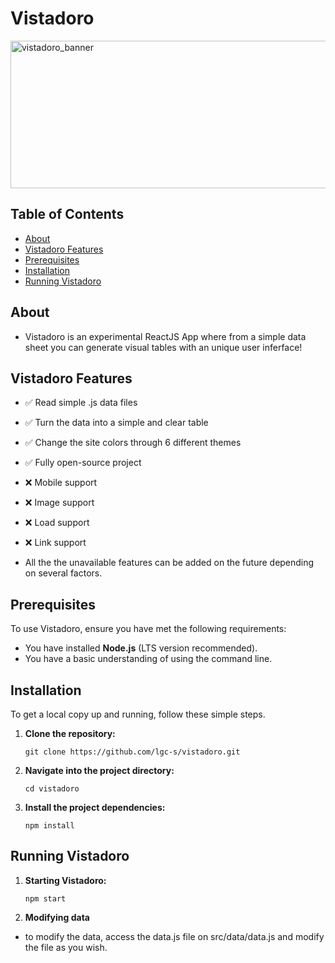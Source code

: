 # Vistadoro

<img width="1568" height="236" alt="vistadoro_banner" src="https://github.com/user-attachments/assets/79790be1-6cc2-4743-b047-d14313721ece" />

## Table of Contents

* [About](#about)
* [Vistadoro Features](#vistadoro-features)
* [Prerequisites](#prerequisites)
* [Installation](#installation)
* [Running Vistadoro](#running-vistadoro)

## About
- Vistadoro is an experimental ReactJS App where from a simple data sheet you can generate visual tables with an unique user inferface!

## Vistadoro Features
- ✅ Read simple .js data files
- ✅ Turn the data into a simple and clear table
- ✅ Change the site colors through 6 different themes
- ✅ Fully open-source project
- ❌ Mobile support
- ❌ Image support
- ❌ Load support
- ❌ Link support

- All the the unavailable features can be added on the future depending on several factors.

## Prerequisites

To use Vistadoro, ensure you have met the following requirements:

* You have installed **Node.js** (LTS version recommended).
* You have a basic understanding of using the command line.

## Installation

To get a local copy up and running, follow these simple steps.

1.  **Clone the repository:**

    ```git clone https://github.com/lgc-s/vistadoro.git```

2.  **Navigate into the project directory:**

    ```cd vistadoro```

3.  **Install the project dependencies:**

    ```npm install```

## Running Vistadoro

1.  **Starting Vistadoro:**

    ```npm start```

2.  **Modifying data**

* to modify the data, access the data.js file on src/data/data.js and modify the file as you wish.
